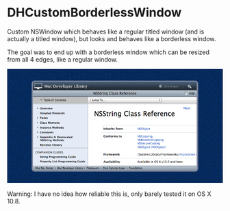DHCustomBorderlessWindow
==================

Custom NSWindow which behaves like a regular titled window (and is actually a titled window), but looks and behaves like a borderless window.

The goal was to end up with a borderless window which can be resized from all 4 edges, like a regular window.

![Screenshot](https://github.com/Kapeli/DHCustomBorderlessWindow/raw/master/Preview.png)

Warning: I have no idea how reliable this is, only barely tested it on OS X 10.8.